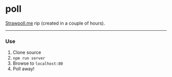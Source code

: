 poll
====

[Strawpoll.me](http://www.strawpoll.me/) rip (created in a couple of hours).

<!--- Badges -->

---


### Use
1. Clone source
2. `npm run server`
3. Browse to `localhost:80`
4. Poll away!




